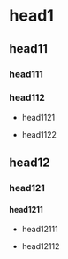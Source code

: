 # head1

## head11

### head111

### head112

- head1121

- head1122

## head12

###  head121

#### head1211

- head12111

- head12112
